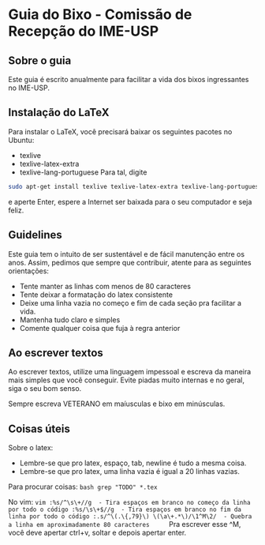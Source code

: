 Guia do Bixo - Comissão de Recepção do IME-USP
==============================================

## Sobre o guia

  Este guia é escrito anualmente para facilitar a vida dos bixos ingressantes no
IME-USP.

## Instalação do LaTeX
  Para instalar o LaTeX, você precisará baixar os seguintes pacotes no Ubuntu:
  - texlive
  - texlive-latex-extra
  - texlive-lang-portuguese
  Para tal, digite
  ```bash
  sudo apt-get install texlive texlive-latex-extra texlive-lang-portuguese
  ```
  e aperte Enter, espere a Internet ser baixada para o seu computador e seja
  feliz.

## Guidelines
  Este guia tem o intuito de ser sustentável e de fácil manutenção entre os
  anos. Assim, pedimos que sempre que contribuir, atente para as seguintes
  orientações:
  - Tente manter as linhas com menos de 80 caracteres
  - Tente deixar a formatação do latex consistente
  - Deixe uma linha vazia no começo e fim de cada seção pra facilitar a vida.
  - Mantenha tudo claro e simples
  - Comente qualquer coisa que fuja à regra anterior

## Ao escrever textos

  Ao escrever textos, utilize uma linguagem impessoal e escreva da maneira mais
  simples que você conseguir. Evite piadas muito internas e no geral, siga o 
  seu bom senso.

  Sempre escreva VETERANO em maíusculas e bixo em minúsculas.

## Coisas úteis
  Sobre o latex:
  - Lembre-se que pro latex, espaço, tab, newline é tudo a mesma coisa.
  - Lembre-se que pro latex, uma linha vazia é igual a 20 linhas vazias.

  Para procurar coisas:
    ```bash
    grep "TODO" *.tex
    ```
    
  No vim:
    ```vim
    :%s/^\s\+//g  - Tira espaços em branco no começo da linha por todo o código
    :%s/\s\+$//g  - Tira espaços em branco no fim da linha por todo o código
    :.s/^\(.\{,79}\) \(\a\+.*\)/\1^M\2/  - Quebra a linha em aproximadamente 80 caracteres    
    ```
  Pra escrever esse ^M, você deve apertar ctrl+v, soltar e depois apertar enter.
